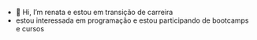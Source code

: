 - 👋 Hi, I’m renata e estou em transição de carreira
- estou interessada em programação e  estou participando de bootcamps e cursos 
